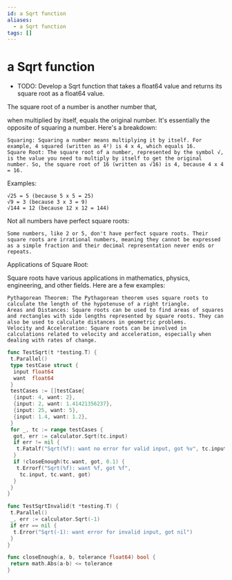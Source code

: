 ```yaml
---
id: a Sqrt function
aliases:
  - a Sqrt function
tags: []
---
```


# a Sqrt function

* TODO: Develop a Sqrt function that takes a float64 value and returns its
  square root as a float64 value.

The square root of a number is another number that,

 when multiplied by itself, equals the original number. It's essentially the opposite of squaring a number. Here's a breakdown:

    Squaring: Squaring a number means multiplying it by itself. For example, 4 squared (written as 4²) is 4 x 4, which equals 16.
    Square Root: The square root of a number, represented by the symbol √, is the value you need to multiply by itself to get the original number. So, the square root of 16 (written as √16) is 4, because 4 x 4 = 16.

Examples:

    √25 = 5 (because 5 x 5 = 25)
    √9 = 3 (because 3 x 3 = 9)
    √144 = 12 (because 12 x 12 = 144)

Not all numbers have perfect square roots:

    Some numbers, like 2 or 5, don't have perfect square roots. Their square roots are irrational numbers, meaning they cannot be expressed as a simple fraction and their decimal representation never ends or repeats.

Applications of Square Root:

Square roots have various applications in mathematics, physics, engineering, and other fields. Here are a few examples:

    Pythagorean Theorem: The Pythagorean theorem uses square roots to calculate the length of the hypotenuse of a right triangle.
    Areas and Distances: Square roots can be used to find areas of squares and rectangles with side lengths represented by square roots. They can also be used to calculate distances in geometric problems.
    Velocity and Acceleration: Square roots can be involved in calculations related to velocity and acceleration, especially when dealing with rates of change.

```go
func TestSqrt(t *testing.T) {
 t.Parallel()
 type testCase struct {
  input float64
  want  float64
 }
 testCases := []testCase{
  {input: 4, want: 2},
  {input: 2, want: 1.41421356237},
  {input: 25, want: 5},
  {input: 1.4, want: 1.2},
 }
 for _, tc := range testCases {
  got, err := calculator.Sqrt(tc.input)
  if err != nil {
   t.Fatalf("Sqrt(%f): want no error for valid input, got %v", tc.input, err)
  }
  if !closeEnough(tc.want, got, 0.1) {
   t.Errorf("Sqrt(%f): want %f, got %f",
    tc.input, tc.want, got)
  }
 }
}
```

```go
func TestSqrtInvalid(t *testing.T) {
 t.Parallel()
 _, err := calculator.Sqrt(-1)
 if err == nil {
  t.Error("Sqrt(-1): want error for invalid input, got nil")
 }
}
```

```go
func closeEnough(a, b, tolerance float64) bool {
 return math.Abs(a-b) <= tolerance
}
```

